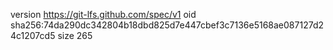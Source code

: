 version https://git-lfs.github.com/spec/v1
oid sha256:74da290dc342804b18dbd825d7e447cbef3c7136e5168ae087127d24c1207cd5
size 265
